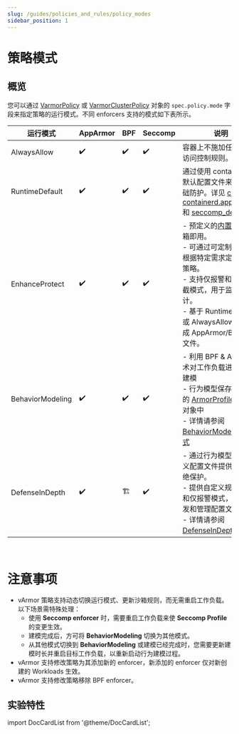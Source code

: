 ```yaml
---
slug: /guides/policies_and_rules/policy_modes
sidebar_position: 1
---
```


# 策略模式

## 概览

您可以通过 [VarmorPolicy](../../getting_started/usage_instructions#varmorpolicy) 或  [VarmorClusterPolicy](../../getting_started/usage_instructions#varmorclusterpolicy) 对象的 `spec.policy.mode` 字段来指定策略的运行模式。不同 enforcers 支持的模式如下表所示。

|运行模式|AppArmor|BPF|Seccomp|说明|
|------|--------|----|-------|---|
|AlwaysAllow|✔️|✔️|✔️|容器上不施加任何强制访问控制规则。|
|RuntimeDefault|✔️|✔️|✔️|通过使用 containerd 的默认配置文件来提供基础防护。详见 [cri-containerd.apparmor.d](https://github.com/containerd/containerd/blob/main/contrib/apparmor/template.go) 和 [seccomp_default](https://github.com/containerd/containerd/blob/main/contrib/seccomp/seccomp_default.go)。|
|EnhanceProtect|✔️|✔️|✔️|- 预定义的[内置规则](../built_in_rules/index.md)开箱即用。<br />- 可通过可定制的接口根据特定需求定制保护策略。<br />- 支持仅报警和报警拦截模式，用于监控和审计。<br />- 基于 RuntimeDefault 或 AlwaysAllow 模式生成 AppArmor/BPF 配置文件。|
|BehaviorModeling|✔️|✔️|✔️|- 利用 BPF & Audit 技术对工作负载进行行为建模<br />- 行为模型保存在对应的 [ArmorProfileModel](https://github.com/bytedance/vArmor/blob/main/apis/varmor/v1beta1/armorprofilemodel_types.go) 对象中<br />- 详情请参阅 [BehaviorModeling 模式](behavior_modeling.md)|
|DefenseInDepth|✔️|🏗️|✔️|- 通过行为模型或自定义配置文件提供默认拒绝保护。<br />- 提供自定义规则接口和仅报警模式，方便开发和管理配置文件。<br />- 详情请参阅 [DefenseInDepth 模式](defense_in_depth.md)|

<br />

# 注意事项

* vArmor 策略支持动态切换运行模式、更新沙箱规则，而无需重启工作负载。以下场景需特殊处理：
  * 使用 **Seccomp enforcer** 时，需要重启工作负载来使 **Seccomp Profile** 的变更生效。
  * 建模完成后，方可将 **BehaviorModeling** 切换为其他模式。
  * 从其他模式切换到 **BehaviorModeling** 或建模已经完成时，您需要更新建模时长并重启目标工作负载，以重新启动行为建模过程。
* vArmor 支持修改策略为其添加新的 enforcer，新添加的 enforcer 仅对新创建的 Workloads 生效。
* vArmor 支持修改策略移除 BPF enforcer。

## 实验特性

import DocCardList from '@theme/DocCardList';

<DocCardList />
